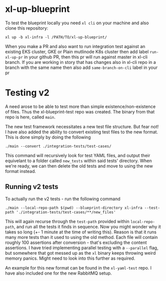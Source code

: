 # xl-up-blueprint

To test the blueprint locally you need `xl cli` on your machine  and also clone this repository:

```$xslt
xl up -b xl-infra -l /PATH/TO/xl-up-blueprint/
```

When you make a PR and also want to run integration test against an existing EKS cluster, GKE or Plain mutlinode K8s cluster then add label ``run-xl-up-pr`` in your github PR, then this pr will run against master in xl-cli branch. If you are working in story that has changes also in xl-cli repo in a branch with the same name then also add ``same-branch-on-cli`` label in your pr

# Testing v2

A need arose to be able to test more than simple existence/non-existence of files. Thus the xl-blueprint-test repo was created. The binary from that repo is here, called `main`.

The new test framework necessitates a new test file structure. But fear not! I have also added the ability to convert existing test files to the new format. This is done simply by doing the following

```
./main --convert ./integration-tests/test-cases/
```

This command will recursively look for test YAML files, and output their equivelant to a folder called `new_tests` within said tests' directory. When we're ready, we can then delete the old tests and move to using the new format instead. 

## Running v2 tests

To actually run the v2 tests - run the following command

```
./main --local-repo-path $(pwd) --blueprint-directory xl-infra --test-path './integration-tests/test-cases/**/new_files'
```

This will again recurse through the `test-path` provided within `local-repo-path`, and run all the tests it finds in sequence. Now you might wonder why it takes so long (+- 1 minute at the time of writing this). Reason is that it runs many more tests than it used to using the old method. Each file will contain roughly 100 assertions after conversion - that's excluding the content assertions. I have tried implementing parallel testing with a `--parallel` flag, but somewhere that got messed up as the `xl` binary keeps throwing weird memory panics. Might need to look into this further as required. 

An example for this new format can be found in the `xl-yaml-test` repo. I have also included one for the new RabbitMQ setup. 